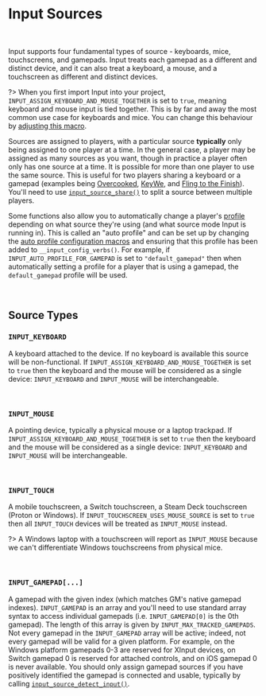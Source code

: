# Input Sources

&nbsp;

Input supports four fundamental types of source - keyboards, mice, touchscreens, and gamepads. Input treats each gamepad as a different and distinct device, and it can also treat a keyboard, a mouse, and a touchscreen as different and distinct devices.

?> When you first import Input into your project, `INPUT_ASSIGN_KEYBOARD_AND_MOUSE_TOGETHER` is set to `true`, meaning keyboard and mouse input is tied together. This is by far and away the most common use case for keyboards and mice. You can change this behaviour by [adjusting this macro](Configuration?id=profiles-and-bindings).

Sources are assigned to players, with a particular source **typically** only being assigned to one player at a time. In the general case, a player may be assigned as many sources as you want, though in practice a player often only has one source at a time. It is possible for more than one player to use the same source. This is useful for two players sharing a keyboard or a gamepad (examples being [Overcooked](https://store.steampowered.com/app/448510/Overcooked/), [KeyWe](https://store.steampowered.com/app/1242980/KeyWe/), and [Fling to the Finish](https://store.steampowered.com/app/1054430/Fling_to_the_Finish/)). You'll need to use [`input_source_share()`](Functions-(Sources)?id=input_source_sharesource-playerindex-autoprofile) to split a source between multiple players.

Some functions also allow you to automatically change a player's [profile](Profiles) depending on what source they're using (and what source mode Input is running in). This is called an "auto profile" and can be set up by changing the [auto profile configuration macros](Configuration?id=profiles-and-bindings) and ensuring that this profile has been added to `__input_config_verbs()`. For example, if `INPUT_AUTO_PROFILE_FOR_GAMEPAD` is set to `"default_gamepad"` then when automatically setting a profile for a player that is using a gamepad, the `default_gamepad` profile will be used.

&nbsp;

## Source Types

### `INPUT_KEYBOARD`

A keyboard attached to the device. If no keyboard is available this source will be non-functional. If `INPUT_ASSIGN_KEYBOARD_AND_MOUSE_TOGETHER` is set to `true` then the keyboard and the mouse will be considered as a single device: `INPUT_KEYBOARD` and `INPUT_MOUSE` will be interchangeable.

&nbsp;

### `INPUT_MOUSE`

A pointing device, typically a physical mouse or a laptop trackpad. If `INPUT_ASSIGN_KEYBOARD_AND_MOUSE_TOGETHER` is set to `true` then the keyboard and the mouse will be considered as a single device: `INPUT_KEYBOARD` and `INPUT_MOUSE` will be interchangeable.

&nbsp;

### `INPUT_TOUCH`

A mobile touchscreen, a Switch touchscreen, a Steam Deck touchscreen (Proton or Windows). If `INPUT_TOUCHSCREEN_USES_MOUSE_SOURCE` is set to `true` then all `INPUT_TOUCH` devices will be treated as `INPUT_MOUSE` instead.

?> A Windows laptop with a touchscreen will report as `INPUT_MOUSE` because we can't differentiate Windows touchscreens from physical mice.

&nbsp;

### `INPUT_GAMEPAD[...]`

A gamepad with the given index (which matches GM's native gamepad indexes). `INPUT_GAMEPAD` is an array and you'll need to use standard array syntax to access individual gamepads (i.e. `INPUT_GAMEPAD[0]` is the 0th gamepad). The length of this array is given by `INPUT_MAX_TRACKED_GAMEPADS`. Not every gamepad in the `INPUT_GAMEPAD` array will be active; indeed, not every gamepad will be valid for a given platform. For example, on the Windows platform gamepads 0-3 are reserved for XInput devices, on Switch gamepad 0 is reserved for attached controls, and on iOS gamepad 0 is never available. You should only assign gamepad sources if you have positively identified the gamepad is connected and usable, typically by calling [`input_source_detect_input()`](Functions-(Sources)?id=input_source_detect_inputsource).

